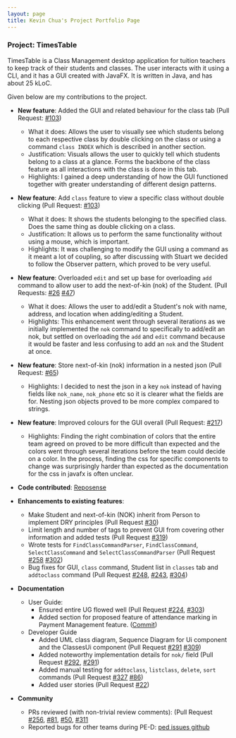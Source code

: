 ```yaml
---
layout: page
title: Kevin Chua's Project Portfolio Page
---
```


### Project: TimesTable

TimesTable is a Class Management desktop application for tuition teachers to keep track of their students 
and classes. The user interacts with it using a CLI, and it has a GUI created with JavaFX. It is written in Java, 
and has about 25 kLoC.

Given below are my contributions to the project.

* **New feature**: Added the GUI and related behaviour for the class tab (Pull Request: [\#103](https://github.com/AY2122S1-CS2103T-F11-1/tp/pull/103))
  * What it does: Allows the user to visually see which students belong to each respective class by double clicking on the class
    or using a command `class INDEX` which is described in another section.
  * Justification: Visuals allows the user to quickly tell which students belong to a class at a glance. 
  Forms the backbone of the class feature as all interactions with the class is done in this tab.
  * Highlights: I gained a deep understanding of how the GUI functioned together with greater understanding of different design patterns.

* **New feature**: Add `class` feature to view a specific class without double clicking (Pull Request: [\#103](https://github.com/AY2122S1-CS2103T-F11-1/tp/pull/103))
  * What it does: It shows the students belonging to the specified class. Does the same thing as double clicking on a class.
  * Justification: It allows us to perform the same functionality without using a mouse, which is important.
  * Highlights: It was challenging to modify the GUI using a command as it meant a lot of coupling, so after discussing with Stuart we decided to follow the Observer pattern,
    which proved to be very useful.

* **New feature**: Overloaded `edit` and set up base for overloading `add` command to allow user to add the next-of-kin (nok) of the Student. (Pull Requests: [\#26](https://github.com/AY2122S1-CS2103T-F11-1/tp/pull/26) [\#47](https://github.com/AY2122S1-CS2103T-F11-1/tp/pull/47))
  * What it does: Allows the user to add/edit a Student's nok with name, address, and location when adding/editing a Student.
  * Highlights: This enhancement went through several iterations as we initially implemented the
  `nok` command to specifically to add/edit an nok, but settled on overloading the `add` and `edit` command because it would
  be faster and less confusing to add an `nok` and the Student at once.
 
* **New feature**: Store next-of-kin (nok) information in a nested json (Pull Request: [\#65](https://github.com/AY2122S1-CS2103T-F11-1/tp/pull/65))
    * Highlights: I decided to nest the json in a key `nok` instead of having fields like `nok_name`, `nok_phone` etc so it is clearer what the fields are for. Nesting json objects proved to be more complex compared to strings.

* **New feature**: Improved colours for the GUI overall (Pull Request: [\#217](https://github.com/AY2122S1-CS2103T-F11-1/tp/pull/217))
    * Highlights: Finding the right combination of colors that the entire team agreed on proved to be more difficult than expected and the colors went through several iterations before the team could decide on a color. In the process, finding the css for specific components to change was surprisingly harder than expected as the documentation for the css in javafx is often unclear.

* **Code contributed**: [Reposense](https://nus-cs2103-ay2122s1.github.io/tp-dashboard/?search=yourally2&sort=groupTitle&sortWithin=title&timeframe=commit&mergegroup=&groupSelect=groupByRepos&breakdown=true&checkedFileTypes=docs~functional-code~test-code~other&since=2021-09-17&tabOpen=true&tabType=authorship&tabAuthor=yourally2&tabRepo=AY2122S1-CS2103T-F11-1%2Ftp%5Bmaster%5D&authorshipIsMergeGroup=false&authorshipFileTypes=docs~functional-code~test-code&authorshipIsBinaryFileTypeChecked=false)
  
* **Enhancements to existing features**:
    * Make Student and next-of-kin (NOK) inherit from Person to implement DRY principles (Pull Request [\#30](https://github.com/AY2122S1-CS2103T-F11-1/tp/pull/30))
    * Limit length and number of tags to prevent GUI from covering other information and added tests (Pull Request [\#319](https://github.com/AY2122S1-CS2103T-F11-1/tp/pull/319))
    * Wrote tests for `FindClassCommandParser`, `FindClassCommand`, `SelectClassCommand` and `SelectClassCommandParser` (Pull Request [\#258](https://github.com/AY2122S1-CS2103T-F11-1/tp/pull/258) [\#302](https://github.com/AY2122S1-CS2103T-F11-1/tp/pull/302))
    * Bug fixes for GUI, `class` command, Student list in `classes` tab and `addtoclass` command (Pull Request 
      [\#248](https://github.com/AY2122S1-CS2103T-F11-1/tp/pull/248),
      [\#243](https://github.com/AY2122S1-CS2103T-F11-1/tp/pull/243),
      [\#304](https://github.com/AY2122S1-CS2103T-F11-1/tp/pull/304))
  
* **Documentation**
  * User Guide:
    * Ensured entire UG flowed well (Pull Request [\#224](https://github.com/AY2122S1-CS2103T-F11-1/tp/pull/224), [\#303](https://github.com/AY2122S1-CS2103T-F11-1/tp/pull/303))
    * Added section for proposed feature of attendance marking in Payment Management feature. ([Commit](https://github.com/AY2122S1-CS2103T-F11-1/tp/pull/319/commits/effd6fbe0d67a6ed821fa16581e7ed3fd3e9cd32))
  * Developer Guide
    * Added UML class diagram, Sequence Diagram for Ui component and the ClassesUi component (Pull Request [\#291](https://github.com/AY2122S1-CS2103T-F11-1/tp/pull/291) [\#309](https://github.com/AY2122S1-CS2103T-F11-1/tp/pull/309))
    * Added noteworthy implementation details for `nok/` field (Pull Request [\#292](https://github.com/AY2122S1-CS2103T-F11-1/tp/pull/292), [\#291](https://github.com/AY2122S1-CS2103T-F11-1/tp/pull/291))
    * Added manual testing for `addtoclass`, `listclass`, `delete`, `sort` commands (Pull Request [\#327](https://github.com/AY2122S1-CS2103T-F11-1/tp/pull/327) [\#86](https://github.com/AY2122S1-CS2103T-F11-1/tp/pull/86))
    * Added user stories (Pull Request [\#22](https://github.com/AY2122S1-CS2103T-F11-1/tp/pull/22))
  
* **Community**
  * PRs reviewed (with non-trivial review comments): (Pull Request
    [\#256](https://github.com/AY2122S1-CS2103T-F11-1/tp/pull/256),
    [\#81](https://github.com/AY2122S1-CS2103T-F11-1/tp/pull/81),
    [\#50](https://github.com/AY2122S1-CS2103T-F11-1/tp/pull/50),
    [\#311](https://github.com/AY2122S1-CS2103T-F11-1/tp/pull/311)
  * Reported bugs for other teams during PE-D: [ped issues github](https://github.com/yourally2/ped/issues)
